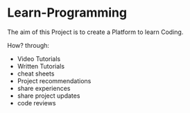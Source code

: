# Learn-Programming

The aim of this Project is to create a Platform to learn Coding.

How? through:
* Video Tutorials
* Written Tutorials
* cheat sheets
* Project recommendations
* share experiences
* share project updates
* code reviews


